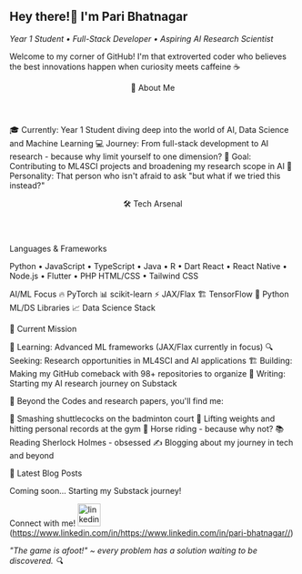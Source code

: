 ## Hey there!👋 I'm Pari Bhatnagar
<i>Year 1 Student • Full-Stack Developer • Aspiring AI Research Scientist</i>
<p>
Welcome to my corner of GitHub! I'm that extroverted coder who believes the best innovations happen when curiosity meets caffeine ☕
</p>

<header>🚀 About Me</header>

🎓 Currently: Year 1 Student diving deep into the world of AI, Data Science and Machine Learning
💻 Journey: From full-stack development to AI research - because why limit yourself to one dimension?
🔬 Goal: Contributing to ML4SCI projects and broadening my research scope in AI
🌟 Personality: That person who isn't afraid to ask "but what if we tried this instead?"

<header>🛠️ Tech Arsenal</header>

Languages & Frameworks

Python  •  JavaScript  •  TypeScript  •  Java  •  R  •  Dart
React  •  React Native  •  Node.js  •  Flutter  •  PHP
HTML/CSS  •  Tailwind CSS

AI/ML Focus
🔥 PyTorch                  📊 scikit-learn
⚡ JAX/Flax                 🏗️ TensorFlow 
🐍 Python ML/DS Libraries   📈 Data Science Stack

🎯 Current Mission

🧠 Learning: Advanced ML frameworks (JAX/Flax currently in focus)
🔍 Seeking: Research opportunities in ML4SCI and AI applications
🏗️ Building: Making my GitHub comeback with 98+ repositories to organize
📝 Writing: Starting my AI research journey on Substack

🌟 Beyond the Codes and research papers, you'll find me:

🏸 Smashing shuttlecocks on the badminton court
💪 Lifting weights and hitting personal records at the gym
🐎 Horse riding - because why not?
📚 Reading Sherlock Holmes - obsessed
✍️ Blogging about my journey in tech and beyond

📝 Latest Blog Posts
<!-- BLOG-POST-LIST:START -->
Coming soon... Starting my Substack journey!
<!-- BLOG-POST-LIST:END -->
Connect with me!
<img src='https://cdn.jsdelivr.net/npm/simple-icons@3.0.1/icons/linkedin.svg' alt='linkedin' height='40'>
(https://www.linkedin.com/in/https://www.linkedin.com/in/pari-bhatnagar//) 

<i>"The game is afoot!" ~ every problem has a solution waiting to be discovered. 🔍</i>

<!--
**Pari2007/Pari2007** is a ✨ _special_ ✨ repository because its `README.md` (this file) appears on your GitHub profile.

Here are some ideas to get you started:

- 🔭 I’m currently working on ...
- 🌱 I’m currently learning ...
- 👯 I’m looking to collaborate on ...
- 🤔 I’m looking for help with ...
- 💬 Ask me about ...
- 📫 How to reach me: ...
- 😄 Pronouns: ...
- ⚡ Fun fact: ...
-->
